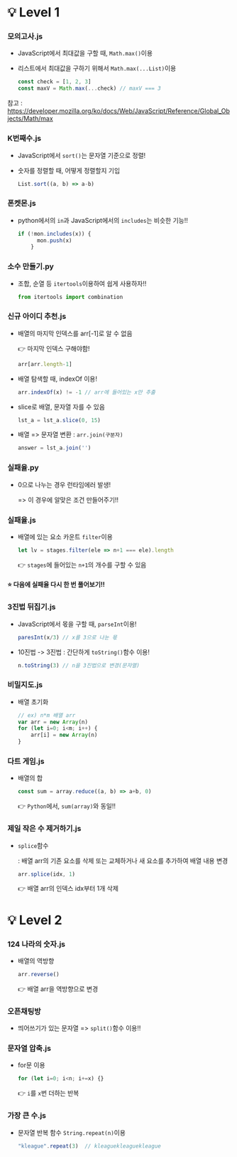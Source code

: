# 💡 Level 1

### 모의고사.js

- JavaScript에서 최대값을 구할 때, `Math.max()`이용

- 리스트에서 최대값을 구하기 위해서 `Math.max(...List)`이용

  ```javascript
  const check = [1, 2, 3]
  const maxV = Math.max(...check) // maxV === 3
  ```

  

참고 : https://developer.mozilla.org/ko/docs/Web/JavaScript/Reference/Global_Objects/Math/max



### K번째수.js

- JavaScript에서 `sort()`는 문자열 기준으로 정렬!

- 숫자를 정렬할 때, 어떻게 정렬할지 기입

  ```javascript
  List.sort((a, b) => a-b)
  ```



### 폰켓몬.js

- python에서의 `in`과 JavaScript에서의 `includes`는 비슷한 기능!!

  ```javascript
  if (!mon.includes(x)) {
        mon.push(x)
      }
  ```



### 소수 만들기.py

- 조합, 순열 등 `itertools`이용하여 쉽게 사용하자!!

  ```python
  from itertools import combination
  ```




### 신규 아이디 추천.js

- 배열의 마지막 인덱스를 arr[-1]로 알 수 없음 

   👉 마지막 인덱스 구해야함!

   ```javascript
   arr[arr.length-1]
   ```

- 배열 탐색할 때, indexOf 이용!

   ```javascript
   arr.indexOf(x) != -1 // arr에 들어있는 x만 추출
   ```

- slice로 배열, 문자열 자를 수 있음

   ```javascript
   lst_a = lst_a.slice(0, 15)
   ```

- 배열 => 문자열 변환 : `arr.join(구분자)`

   ```javascript
   answer = lst_a.join('')
   ```



### 실패율.py

- 0으로 나누는 경우 런타임에러 발생!

  => 이 경우에 알맞은 조건 만들어주기!!

### 실패율.js

- 배열에 있는 요소 카운트 `filter`이용

  ```javascript
  let lv = stages.filter(ele => n+1 === ele).length
  ```

  👉 `stages`에 들어있는 `n+1`의 개수를 구할 수 있음

#### ⭐ 다음에 실패율 다시 한 번 풀어보기‼



### 3진법 뒤집기.js

- JavaScript에서 몫을 구할 때, `parseInt`이용!

  ```javascript
  paresInt(x/3) // x를 3으로 나눈 몫
  ```

- 10진법 -> 3진법 : 간단하게 `toString()`함수 이용!

  ```javascript
  n.toString(3) // n을 3진법으로 변경(문자열)
  ```



### 비밀지도.js

- 배열 초기화

  ```javascript
  // ex) n*m 배열 arr
  var arr = new Array(n)
  for (let i=0; i<m; i++) {
      arr[i] = new Array(n)
  }
  ```




### 다트 게임.js

- 배열의 합

  ```javascript
  const sum = array.reduce((a, b) => a+b, 0)
  ```

  👉 `Python`에서, `sum(array)`와 동일!!



### 제일 작은 수 제거하기.js

- `splice`함수

  : 배열 arr의 기존 요소를 삭제 또는 교체하거나 새 요소를 추가하여 배열 내용 변경

  ```javascript
  arr.splice(idx, 1)
  ```

  👉 배열 arr의 인덱스 idx부터 1개 삭제





# 💡 Level 2

### 124 나라의 숫자.js

- 배열의 역방향

  ```javascript
  arr.reverse()
  ```

  👉 배열 arr을 역방향으로 변경



### 오픈채팅방

- 띄어쓰기가 있는 문자열 => `split()`함수 이용‼



### 문자열 압축.js

- for문 이용

  ```javascript
  for (let i=0; i<n; i+=x) {}
  ```

  👉 `i`를 `x`번 더하는 반복



### 가장 큰 수.js

- 문자열 반복 함수 `String.repeat(n)`이용

  ```javascript
  "kleague".repeat(3)  // kleaguekleaguekleague 
  ```

  
